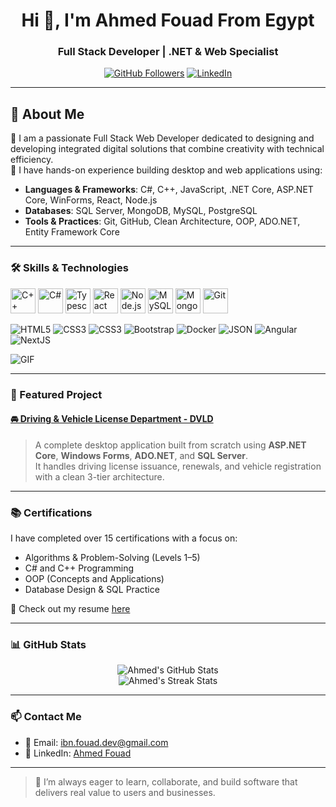 <h1 align="center">Hi 👋, I'm Ahmed Fouad From Egypt</h1>
<h3 align="center">Full Stack Developer | .NET & Web Specialist</h3>

<p align="center">
  <a href="https://github.com/IBN-Fouad"><img src="https://img.shields.io/github/followers/IBN-Fouad?label=Follow&style=social" alt="GitHub Followers"></a>
  <a href="https://www.linkedin.com/in/ahmed-fouad-programmer-015069227"><img src="https://img.shields.io/badge/LinkedIn-Ahmed%20Fouad-blue?logo=linkedin&style=flat-square" alt="LinkedIn"></a>
</p>

---
## 🚀 About Me
🎯 I am a passionate Full Stack Web Developer dedicated to designing and developing integrated digital solutions that combine creativity with technical efficiency.  
💼 I have hands-on experience building desktop and web applications using:

- **Languages & Frameworks**: C#, C++, JavaScript, .NET Core, ASP.NET Core, WinForms, React, Node.js  
- **Databases**: SQL Server, MongoDB, MySQL, PostgreSQL  
- **Tools & Practices**: Git, GitHub, Clean Architecture, OOP, ADO.NET, Entity Framework Core

---
### 🛠️ Skills & Technologies

<p align="left">
  <img src="https://cdn.jsdelivr.net/gh/devicons/devicon/icons/cplusplus/cplusplus-original.svg" width="40" height="40" alt="C++"/>
  <img src="https://cdn.jsdelivr.net/gh/devicons/devicon/icons/csharp/csharp-original.svg" width="40" height="40" alt="C#"/>
  <img src="https://cdn.jsdelivr.net/gh/devicons/devicon/icons/typescript/typescript-original.svg" width="40" height="40" alt="Typescript"/>
  <img src="https://cdn.jsdelivr.net/gh/devicons/devicon/icons/react/react-original.svg" width="40" height="40" alt="React"/>
  <img src="https://cdn.jsdelivr.net/gh/devicons/devicon/icons/nodejs/nodejs-original.svg" width="40" height="40" alt="Node.js"/>
  <img src="https://cdn.jsdelivr.net/gh/devicons/devicon/icons/mysql/mysql-original.svg" width="40" height="40" alt="MySQL"/>
  <img src="https://cdn.jsdelivr.net/gh/devicons/devicon/icons/mongodb/mongodb-original.svg" width="40" height="40" alt="MongoDB"/>
  <img src="https://cdn.jsdelivr.net/gh/devicons/devicon/icons/git/git-original.svg" width="40" height="40" alt="Git"/>
  
![HTML5](https://img.shields.io/badge/-HTML5-E34F26?style=flat&logo=html5&logoColor=white)
![CSS3](https://img.shields.io/badge/-CSS3-1572B6?style=flat&logo=C++)
![CSS3](https://img.shields.io/badge/-C++-1572B6?style=flat&logo=C++)
![Bootstrap](https://img.shields.io/badge/-Bootstrap-563D7C?style=flat&logo=bootstrap)
![Docker](https://img.shields.io/badge/-Docker-black?style=flat&logo=docker)
![JSON](https://img.shields.io/badge/-json-02569B?style=flat&logo=json&)
![Angular](https://img.shields.io/badge/-Angular-red?style=flat&logo=angular)
![NextJS](https://img.shields.io/badge/-NextJS-black?style=flat&logo=nextjs)

<img align="center" alt="GIF" src="https://media.giphy.com/media/836HiJc7pgzy8iNXCn/giphy.gif" />
</p>
 
  

---

### 🚀 Featured Project

#### [🚘 Driving & Vehicle License Department - DVLD](https://github.com/IBN-Fouad/Driving-and-Vehicle-License-Department-DVLD.git)

> A complete desktop application built from scratch using **ASP.NET Core**, **Windows Forms**, **ADO.NET**, and **SQL Server**.  
> It handles driving license issuance, renewals, and vehicle registration with a clean 3-tier architecture.

---

### 📚 Certifications

I have completed over 15 certifications with a focus on:

- Algorithms & Problem-Solving (Levels 1–5)
- C# and C++ Programming
- OOP (Concepts and Applications)
- Database Design & SQL Practice

📄 Check out my resume [here](https://github.com/user-attachments/files/20196610/my.resume.-.2024-10-13.19_26_28.pdf)

---


### 📊 GitHub Stats

<p align="center">
  <img src="https://github-readme-stats.vercel.app/api?username=IBN-Fouad&show_icons=true&theme=tokyonight" alt="Ahmed's GitHub Stats">
  <br>
  <img src="https://github-readme-streak-stats.herokuapp.com/?user=IBN-Fouad&theme=tokyonight" alt="Ahmed's Streak Stats"/>
</p>

---

### 📫 Contact Me

- 📧 Email: ibn.fouad.dev@gmail.com  
- 💼 LinkedIn: [Ahmed Fouad](https://www.linkedin.com/in/ahmed-fouad-programmer-015069227)

---

> 🧠 I’m always eager to learn, collaborate, and build software that delivers real value to users and businesses.

